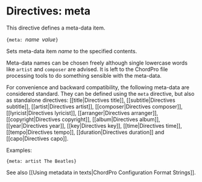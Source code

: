# Directives: meta

This directive defines a meta-data item.

`{meta: `_name_` `_value_`}`

Sets meta-data item _name_ to the specified contents.

Meta-data names can be chosen freely although single lowercase words like `artist` and `composer` are advised. It is left to the ChordPro file processing tools to do something sensible with the meta-data.

For convenience and backward compatibility, the following meta-data are considered standard. They can be defined using the `meta` directive, but also as standalone directives: [[title|Directives title]],
[[subtitle|Directives subtitle]],
[[artist|Directives artist]],
[[composer|Directives composer]],
[[lyricist|Directives lyricist]],
[[arranger|Directives arranger]],
[[copyright|Directives copyright]],
[[album|Directives album]],
[[year|Directives year]],
[[key|Directives key]],
[[time|Directives time]],
[[tempo|Directives tempo]],
[[duration|Directives duration]]
and
[[capo|Directives capo]].

Examples:

    {meta: artist The Beatles}

See also [[Using metadata in texts|ChordPro Configuration Format Strings]].

